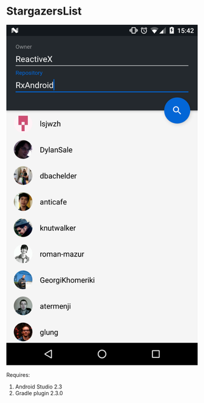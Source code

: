# StargazersList

![](device-2017-03-12-154256.png)

Requires:

1. Android Studio 2.3
2. Gradle plugin 2.3.0

